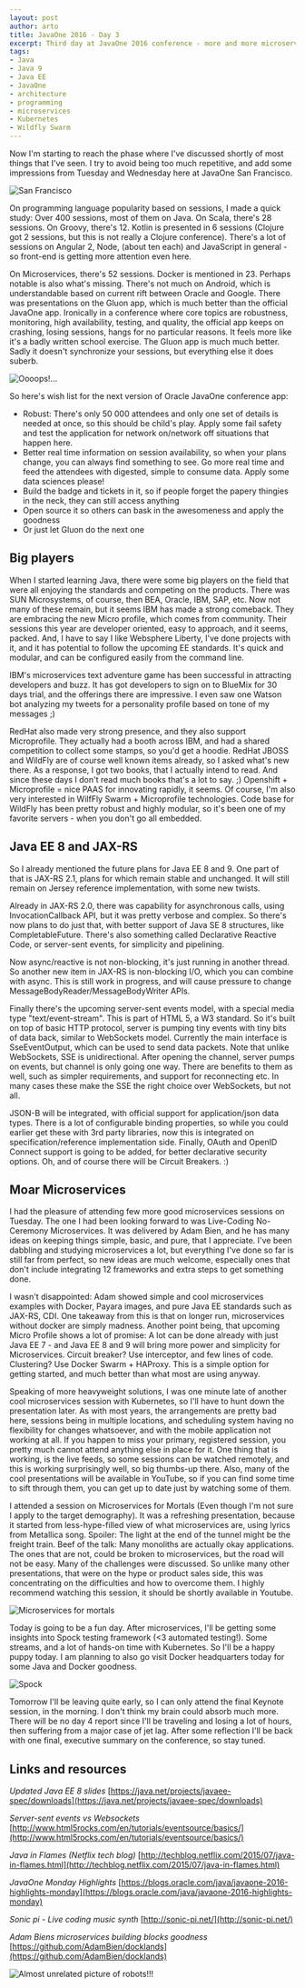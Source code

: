 ```yaml
---
layout: post
author: arto
title: JavaOne 2016 - Day 3
excerpt: Third day at JavaOne 2016 conference - more and more microservices, and some testing goodness
tags:
- Java
- Java 9
- Java EE
- JavaOne
- architecture
- programming
- microservices
- Kubernetes
- Wildfly Swarm
---
```


Now I'm starting to reach the phase where I've discussed shortly of most things that I've seen. I try to avoid being too much repetitive, and add some impressions from Tuesday and Wednesday here at JavaOne San Francisco.

![San Francisco](/img/javaone2016/frisco.jpg)


On programming language popularity based on sessions, I made a quick study: Over 400 sessions, most of them on Java. On Scala, there's 28 sessions. On Groovy, there's 12. Kotlin is presented in 6 sessions (Clojure got 2 sessions, but this is not really a Clojure conference). There's a lot of sessions on Angular 2, Node, (about ten each) and JavaScript in general - so front-end is getting more attention even here.

On Microservices, there's 52 sessions. Docker is mentioned in 23. Perhaps notable is also what's missing. There's not much on Android, which is understandable based on current rift between Oracle and Google. There was presentations on the Gluon app, which is much better than the official JavaOne app. Ironically in a conference where core topics are robustness, monitoring, high availability, testing, and quality, the official app keeps on crashing, losing sessions, hangs for no particular reasons. It feels more like it's a badly written school exercise. The Gluon app is much much better. Sadly it doesn't synchronize your sessions, but everything else it does suberb.

![Oooops!...](/img/javaone2016/JavaONeAppFailed.jpg)

So here's wish list for the next version of Oracle JavaOne conference app:

- Robust: There's only 50 000 attendees and only one set of details is needed at once, so this should be child's play. Apply some fail safety and test the application for network on/network off situations that happen here.
- Better real time information on session availability, so when your plans change, you can always find something to see. Go more real time and feed the attendees with digested, simple to consume data. Apply some data sciences please!
- Build the badge and tickets in it, so if people forget the papery thingies in the neck, they can still access anything
- Open source it so others can bask in the awesomeness and apply the goodness
- Or just let Gluon do the next one

## Big players

When I started learning Java, there were some big players on the field that were all enjoying the standards and competing on the products. There was SUN Microsystems, of course, then BEA, Oracle, IBM, SAP, etc. Now not many of these remain, but it seems IBM has made a strong comeback. They are embracing the new Micro profile, which comes from community. Their sessions this year are developer oriented, easy to approach, and it seems, packed. And, I have to say I like Websphere Liberty, I've done projects with it, and it has potential to follow the upcoming EE standards. It's quick and modular, and can be configured easily from the command line.

IBM's microservices text adventure game has been successful in attracting developers and buzz. It has got developers to sign on to BlueMix for 30 days trial, and the offerings there are impressive. I even saw one Watson bot analyzing my tweets for a personality profile based on tone of my messages ;)

RedHat also made very strong presence, and they also support Microprofile. They actually had a booth across IBM, and had a shared competition to collect some stamps, so you'd get a hoodie. RedHat JBOSS and WildFly are of course well known items already, so I asked what's new there. As a response, I got two books, that I actually intend to read. And since these days I don't read much books that's a lot to say. ;) Openshift + Microprofile = nice PAAS for innovating rapidly, it seems. Of course, I'm also very interested in WilfFly Swarm + Microprofile technologies. Code base for WildFly has been pretty robust and highly modular, so it's been one of my favorite servers - when you don't go all embedded.

## Java EE 8 and JAX-RS

So I already mentioned the future plans for Java EE 8 and 9. One part of that is JAX-RS 2.1, plans for which remain stable and unchanged. It will still remain on Jersey reference implementation, with some new twists.

Already in JAX-RS 2.0, there was capability for asynchronous calls, using InvocationCallback API, but it was pretty verbose and complex. So there's now plans to do just that, with better support of Java SE 8 structures, like CompletableFuture. There's also something called Declarative Reactive Code, or server-sent events, for simplicity and pipelining.

Now async/reactive is not non-blocking, it's just running in another thread. So another new item in JAX-RS is non-blocking I/O, which you can combine with async. This is still work in progress, and will cause pressure to change MessageBodyReader/MessageBodyWriter APIs.

Finally there's the upcoming server-sent events model, with a special media type "text/event-stream". This is part of HTML 5, a W3 standard. So it's built on top of basic HTTP protocol, server is pumping tiny events with tiny bits of data back, similar to WebSockets model. Currently the main interface is SseEventOutput, which can be used to send data packets. Note that unlike WebSockets, SSE is unidirectional. After opening the channel, server pumps on events, but channel is only going one way. There are benefits to them as well, such as simpler requirements, and support for reconnecting etc. In many cases these make the SSE the right choice over WebSockets, but not all.

JSON-B will be integrated, with official support for application/json data types. There is a lot of configurable binding properties, so while you could earlier get these with 3rd party libraries, now this is integrated on specification/reference implementation side. Finally, OAuth and OpenID Connect support is going to be added, for better declarative security options. Oh, and of course there will be Circuit Breakers. :)

## Moar Microservices

I had the pleasure of attending few more good microservices sessions on Tuesday. The one I had been looking forward to was Live-Coding No-Ceremony Microservices. It was delivered by Adam Bien, and he has many ideas on keeping things simple, basic, and pure, that I appreciate. I've been dabbling and studying microservices a lot, but everything I've done so far is still far from perfect, so new ideas are much welcome, especially ones that don't include integrating 12 frameworks and extra steps to get something done.

I wasn't disappointed: Adam showed simple and cool microservices examples with Docker, Payara images, and pure Java EE standards such as JAX-RS, CDI. One takeaway from this is that on longer run, microservices without docker are simply madness. Another point being, that upcoming Micro Profile shows a lot of promise: A lot can be done already with just Java EE 7 - and Java EE 8 and 9 will bring more power and simplicity for Microservices. Circuit breaker? Use interceptor, and few lines of code. Clustering? Use Docker Swarm + HAProxy. This is a simple option for getting started, and much better than what most are using anyway.

Speaking of more heavyweight solutions, I was one minute late of another cool microservices session with Kubernetes, so I'll have to hunt down the presentation later. As with most years, the arrangements are pretty bad here, sessions being in multiple locations, and scheduling system having no flexibility for changes whatsoever, and with the mobile application not working at all. If you happen to miss your primary, registered session, you pretty much cannot attend anything else in place for it. One thing that is working, is the live feeds, so some sessions can be watched remotely, and this is working surprisingly well, so big thumbs-up there. Also, many of the cool presentations will be available in YouTube, so if you can find some time to sift through them, you can get up to date just by watching some of them.

I attended a session on Microservices for Mortals (Even though I'm not sure I apply to the target demography). It was a refreshing presentation, because it started from less-hype-filled view of what microservices are, using lyrics from Metallica song. Spoiler: The light at the end of the tunnel might be the freight train. Beef of the talk: Many monoliths are actually okay applications. The ones that are not, could be broken to microservices, but the road will not be easy. Many of the challenges were discussed. So unlike many other presentations, that were on the hype or product sales side, this was concentrating on the difficulties and how to overcome them. I highly recommend watching this session, it should be shortly available in Youtube.

![Microservices for mortals](/img/javaone2016/microservicesformortals.jpg)

Today is going to be a fun day. After microservices, I'll be getting some insights into Spock testing framework (\<3 automated testing!). Some streams, and a lot of hands-on time with Kubernetes. So I'll be a happy puppy today. I am planning to also go visit Docker headquarters today for some Java and Docker goodness.

![Spock](/img/javaone2016/spock.jpg)

Tomorrow I'll be leaving quite early, so I can only attend the final Keynote session, in the morning. I don't think my brain could absorb much more. There will be no day 4 report since I'll be traveling and losing a lot of hours, then suffering from a major case of jet lag. After some reflection I'll be back with one final, executive summary on the conference, so stay tuned.

## Links and resources

*Updated Java EE 8 slides*
[https://java.net/projects/javaee-spec/downloads](https://java.net/projects/javaee-spec/downloads)

*Server-sent events vs Websockets*
[http://www.html5rocks.com/en/tutorials/eventsource/basics/](http://www.html5rocks.com/en/tutorials/eventsource/basics/)

*Java in Flames (Netflix tech blog)*
[http://techblog.netflix.com/2015/07/java-in-flames.html](http://techblog.netflix.com/2015/07/java-in-flames.html)

*JavaOne Monday Highlights*
[https://blogs.oracle.com/java/javaone-2016-highlights-monday](https://blogs.oracle.com/java/javaone-2016-highlights-monday)

*Sonic pi - Live coding music synth*
[http://sonic-pi.net/](http://sonic-pi.net/)

*Adam Biens microservices building blocks goodness*
[https://github.com/AdamBien/docklands](https://github.com/AdamBien/docklands)

![Almost unrelated picture of robots!!!](/img/javaone2016/robots.jpg)
